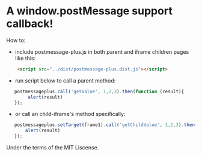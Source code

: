 # A window.postMessage support callback!
How to:
- include postmessage-plus.js in both parent and iframe children pages like this: 
```html
    <script src="../dist/postmessage-plus.dist.js"></script>
```
- run script below to call a parent method:
```javascript
   postmessageplus.call('getValue', 1,2,3).then(function (result){
        alert(result)
   });
```

- or call an child-iframe's method specifically:
```javascript
   postmessageplus.setTarget(frame1).call('getChildValue', 1,2,3).then(function (result){
       alert(result)
   });
```

Under the terms of the MIT Liscense.
